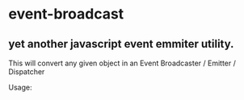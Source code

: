 # event-broadcast
yet another javascript event emmiter utility.
---------------------------------------------

This will convert any given object in an Event Broadcaster / Emitter / Dispatcher

Usage:

  
